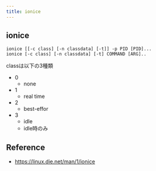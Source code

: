 ```yaml
---
title: ionice
---
```


## ionice


```
ionice [[-c class] [-n classdata] [-t]] -p PID [PID]...
ionice [-c class] [-n classdata] [-t] COMMAND [ARG]..
```

classは以下の3種類

* 0
    * none
* 1
    * real time
* 2
    * best-effor
* 3
    * idle
    * idle時のみ

## Reference
* https://linux.die.net/man/1/ionice
